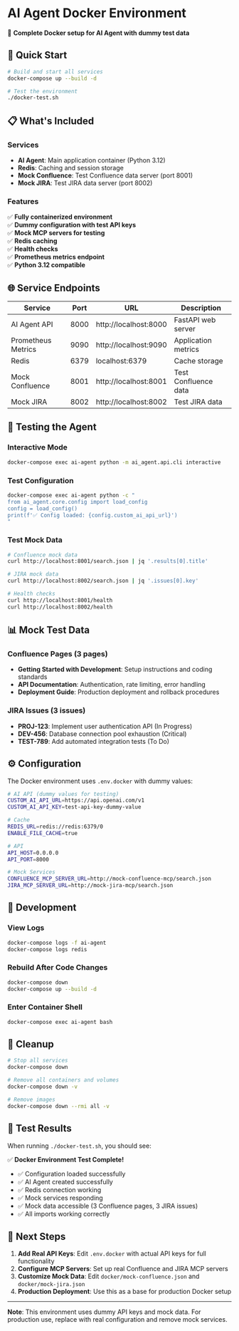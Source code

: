 # AI Agent Docker Environment

🐳 **Complete Docker setup for AI Agent with dummy test data**

## 🚀 Quick Start

```bash
# Build and start all services
docker-compose up --build -d

# Test the environment
./docker-test.sh
```

## 📋 What's Included

### Services
- **AI Agent**: Main application container (Python 3.12)
- **Redis**: Caching and session storage
- **Mock Confluence**: Test Confluence data server (port 8001)
- **Mock JIRA**: Test JIRA data server (port 8002)

### Features
✅ **Fully containerized environment**  
✅ **Dummy configuration with test API keys**  
✅ **Mock MCP servers for testing**  
✅ **Redis caching**  
✅ **Health checks**  
✅ **Prometheus metrics endpoint**  
✅ **Python 3.12 compatible**  

## 🌐 Service Endpoints

| Service | Port | URL | Description |
|---------|------|-----|-------------|
| AI Agent API | 8000 | http://localhost:8000 | FastAPI web server |
| Prometheus Metrics | 9090 | http://localhost:9090 | Application metrics |
| Redis | 6379 | localhost:6379 | Cache storage |
| Mock Confluence | 8001 | http://localhost:8001 | Test Confluence data |
| Mock JIRA | 8002 | http://localhost:8002 | Test JIRA data |

## 🧪 Testing the Agent

### Interactive Mode
```bash
docker-compose exec ai-agent python -m ai_agent.api.cli interactive
```

### Test Configuration
```bash
docker-compose exec ai-agent python -c "
from ai_agent.core.config import load_config
config = load_config()
print(f'✅ Config loaded: {config.custom_ai_api_url}')
"
```

### Test Mock Data
```bash
# Confluence mock data
curl http://localhost:8001/search.json | jq '.results[0].title'

# JIRA mock data  
curl http://localhost:8002/search.json | jq '.issues[0].key'

# Health checks
curl http://localhost:8001/health
curl http://localhost:8002/health
```

## 📊 Mock Test Data

### Confluence Pages (3 pages)
- **Getting Started with Development**: Setup instructions and coding standards
- **API Documentation**: Authentication, rate limiting, error handling
- **Deployment Guide**: Production deployment and rollback procedures

### JIRA Issues (3 issues)
- **PROJ-123**: Implement user authentication API (In Progress)
- **DEV-456**: Database connection pool exhaustion (Critical)
- **TEST-789**: Add automated integration tests (To Do)

## ⚙️ Configuration

The Docker environment uses `.env.docker` with dummy values:

```bash
# AI API (dummy values for testing)
CUSTOM_AI_API_URL=https://api.openai.com/v1
CUSTOM_AI_API_KEY=test-api-key-dummy-value

# Cache
REDIS_URL=redis://redis:6379/0
ENABLE_FILE_CACHE=true

# API
API_HOST=0.0.0.0
API_PORT=8000

# Mock Services
CONFLUENCE_MCP_SERVER_URL=http://mock-confluence-mcp/search.json
JIRA_MCP_SERVER_URL=http://mock-jira-mcp/search.json
```

## 🔧 Development

### View Logs
```bash
docker-compose logs -f ai-agent
docker-compose logs redis
```

### Rebuild After Code Changes
```bash
docker-compose down
docker-compose up --build -d
```

### Enter Container Shell
```bash
docker-compose exec ai-agent bash
```

## 🧹 Cleanup

```bash
# Stop all services
docker-compose down

# Remove all containers and volumes
docker-compose down -v

# Remove images
docker-compose down --rmi all -v
```

## 🎯 Test Results

When running `./docker-test.sh`, you should see:

✅ **Docker Environment Test Complete!**

- ✅ Configuration loaded successfully
- ✅ AI Agent created successfully  
- ✅ Redis connection working
- ✅ Mock services responding
- ✅ Mock data accessible (3 Confluence pages, 3 JIRA issues)
- ✅ All imports working correctly

## 🔗 Next Steps

1. **Add Real API Keys**: Edit `.env.docker` with actual API keys for full functionality
2. **Configure MCP Servers**: Set up real Confluence and JIRA MCP servers
3. **Customize Mock Data**: Edit `docker/mock-confluence.json` and `docker/mock-jira.json`
4. **Production Deployment**: Use this as a base for production Docker setup

---

**Note**: This environment uses dummy API keys and mock data. For production use, replace with real configuration and remove mock services.